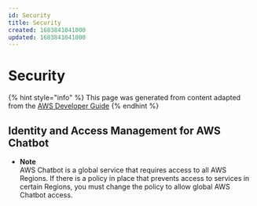 ```yaml
---
id: Security
title: Security
created: 1683841041000
updated: 1683841041000
---
```

# Security

{% hint style="info" %}
This page was generated from content adapted from the [AWS Developer Guide](https://github.com/awsdocs/aws-chatbot-admin-guide.git)
{% endhint %}

## Identity and Access Management for AWS Chatbot

- **Note**  
AWS Chatbot is a global service that requires access to all AWS Regions\. If there is a policy in place that prevents access to services in certain Regions, you must change the policy to allow global AWS Chatbot access\.

